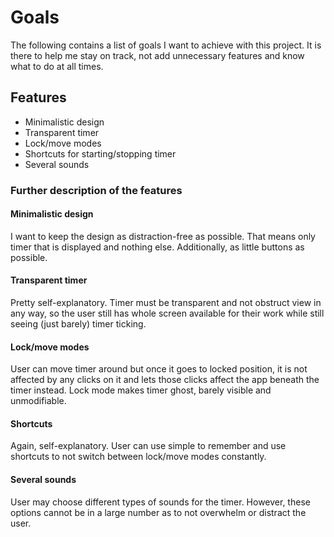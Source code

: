 # Goals
The following contains a list of goals I want to achieve with this project. It is there to help me stay on track, not add unnecessary features and know what to do at all times.

## Features
- Minimalistic design
- Transparent timer
- Lock/move modes
- Shortcuts for starting/stopping timer
- Several sounds

### Further description of the features
#### Minimalistic design
I want to keep the design as distraction-free as possible. That means only timer that is displayed and nothing else. Additionally, as little buttons as possible.
#### Transparent timer
Pretty self-explanatory. Timer must be transparent and not obstruct view in any way, so the user still has whole screen available for their work while still seeing (just barely) timer ticking.
#### Lock/move modes
User can move timer around but once it goes to locked position, it is not affected by any clicks on it and lets those clicks affect the app beneath the timer instead. Lock mode makes timer ghost, barely visible and unmodifiable.
#### Shortcuts
Again, self-explanatory. User can use simple to remember and use shortcuts to not switch between lock/move modes constantly.
#### Several sounds
User may choose different types of sounds for the timer. However, these options cannot be in a large number as to not overwhelm or distract the user.